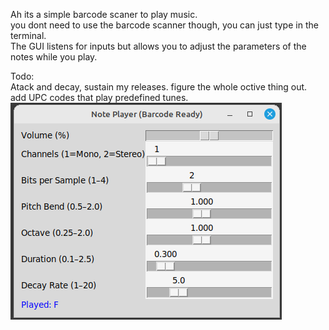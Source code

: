 Ah its a simple barcode scaner to play music. <br>
you dont need to use the barcode scanner though, you can just type in the terminal. <br>
The GUI listens for inputs but allows you to adjust the parameters of the notes while you play.<br>

Todo:<br>
Atack and decay, sustain my releases. figure the whole octive thing out.<br>
add UPC codes that play predefined tunes.<br>
<img src="b.png">
